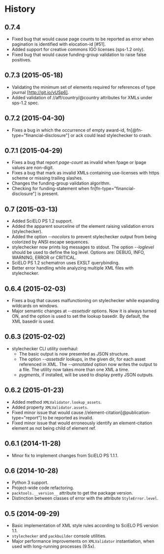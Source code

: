 History
=======

0.7.4
-----

* Fixed bug that would cause page counts to be reported as error when 
  pagination is identified with elocation-id [#51].
* Added support for creative commons IGO licenses (sps-1.2 only). 
* Fixed bug that would cause funding-group validation to raise false positives.


0.7.3 (2015-05-18)
------------------

* Validating the minimum set of elements required for references of type 
  journal [http://git.io/vUSp6].
* Added validation of //aff/country/@country attributes for XMLs under 
  sps-1.2 spec.


0.7.2 (2015-04-30)
------------------

* Fixes a bug in which the occurrence of empty award-id, 
  fn[@fn-type="financial-disclosure"] or ack could lead stylechecker to crash.


0.7.1 (2015-04-29)
------------------

* Fixes a bug that report *page-count* as invalid when fpage or lpage values 
  are non-digit.
* Fixes a bug that mark as invalid XMLs containing use-licenses with 
  https scheme or missing trailing slashes.
* Changes the funding-group validation algorithm. 
* Checking for funding-statement when fn[fn-type="financial-disclosure"] is 
  present.


0.7 (2015-03-13)
----------------

* Added SciELO PS 1.2 support.
* Added the apparent sourceline of the element raising validation errors 
  (stylechecker).
* Added the option *--nocolors* to prevent stylechecker output from being 
  colorized by ANSI escape sequences.
* stylechecker now prints log messages to stdout. The option *--loglevel* 
  should be used to define the log level. Options are: DEBUG, INFO, WARNING, 
  ERROR or CRITICAL.
* SciELO PS 1.2 schematron uses EXSLT querybinding.
* Better error handling while analyzing multiple XML files with stylechecker.


0.6.4 (2015-02-03)
------------------

* Fixes a bug that causes malfunctioning on stylechecker
  while expanding wildcards on windows.
* Major semantic changes at *--assetsdir* options. Now it is always turned ON,
  and the option is used to set the lookup basedir. By default,
  the XML basedir is used.


0.6.3 (2015-02-02)
------------------

* stylechecker CLI utility overhaul:
  * The basic output is now presented as JSON structure. 
  * The option *--assetsdir* lookups, in the given dir, for each asset referenced in
      XML. The *--annotated* option now writes the output to a file. The
      utility now takes more than one XML a time.
  * *pygments*, if installed, will be used to display pretty JSON outputs.


0.6.2 (2015-01-23)
------------------

* Added method `XMLValidator.lookup_assets`.
* Added property `XMLValidator.assets`. 
* Fixed minor issue that would cause //element-citation[@publication-type="report"] 
  to be reported as invalid.
* Fixed minor issue that would erroneously identify an element-citation element 
  as not being child of element ref.


0.6.1 (2014-11-28)
------------------

* Minor fix to implement changes from SciELO PS 1.1.1.


0.6 (2014-10-28)
----------------

* Python 3 support.
* Project-wide code refactoring.
* `packtools.__version__` attribute to get the package version.
* Distinction between classes of error with the attribute `StyleError.level`.


0.5 (2014-09-29)
----------------

* Basic implementation of XML style rules according to SciELO PS version 1.1.
* `stylechecker` and `packbuilder` console utilities.
* Major performance improvements on `XMLValidator` instantiation, when used
  with long-running processes (9.5x).

